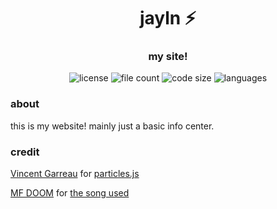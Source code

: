 <div align="center">
  <h1>jayln ⚡️</h1>
  <h3>my site!</h3>
  <img src="https://img.shields.io/github/license/jaylnxyz/site" alt="license"</img>
  <img src="https://img.shields.io/github/directory-file-count/jaylnxyz/site" alt="file count"</img>
  <img src="https://img.shields.io/github/languages/code-size/jaylnxyz/site" alt="code size"</img>
  <img src="https://img.shields.io/github/languages/top/jaylnxyz/site" alt="languages"/>
</div>

### about
this is my website! mainly just a basic info center.
### credit
[Vincent Garreau](https://github.com/VincentGarreau) for [particles.js](https://github.com/VincentGarreau/particles.js)

[MF DOOM](https://www.instagram.com/mfdoom/) for [the song used](https://www.youtube.com/watch?v=bGCHT6fIEBw)

